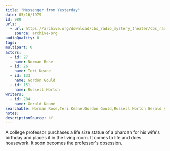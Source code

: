 ```yaml
---
title: "Messenger from Yesterday"
date: 05/16/1979
id: 980
urls: 
  - url: https://archive.org/download/cbs_radio_mystery_theater/cbs_radio_mystery_theater-0951-1000.zip/cbs_radio_mystery_theater-0951-1000%2Fcbsrmt_0980_messenger_from_yesterday.mp3
    source: archive-org
audioQuality: 0
tags: 
multipart: 0
actors:  
  - id: 27
    name: Norman Rose  
  - id: 26
    name: Teri Keane  
  - id: 133
    name: Gordon Gould  
  - id: 151
    name: Russell Horton
writers:  
  - id: 284
    name: Gerald Keane
searchable: Norman Rose,Teri Keane,Gordon Gould,Russell Horton Gerald Keane
notes: 
descriptionSource: kf
---
```

A college professor purchases a life size statue of a pharoah for his wife's birthday and places it in the living room. It comes to life and does housework. It soon becomes the professor's obsession.